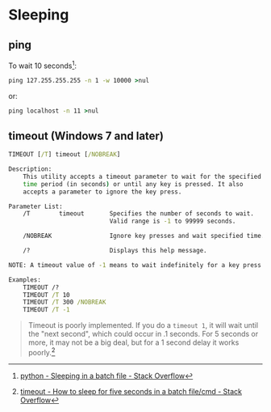 # Sleeping
## ping
To wait 10 seconds[^ping-so]:
```cmd
ping 127.255.255.255 -n 1 -w 10000 >nul
```
or:
```cmd
ping localhost -n 11 >nul
```

[^ping-so]: [python - Sleeping in a batch file - Stack Overflow](https://stackoverflow.com/questions/166044/sleeping-in-a-batch-file/21941058#21941058)

## timeout (Windows 7 and later)
```cmd
TIMEOUT [/T] timeout [/NOBREAK]

Description:
    This utility accepts a timeout parameter to wait for the specified
    time period (in seconds) or until any key is pressed. It also
    accepts a parameter to ignore the key press.

Parameter List:
    /T        timeout       Specifies the number of seconds to wait.
                            Valid range is -1 to 99999 seconds.

    /NOBREAK                Ignore key presses and wait specified time.

    /?                      Displays this help message.

NOTE: A timeout value of -1 means to wait indefinitely for a key press.

Examples:
    TIMEOUT /?
    TIMEOUT /T 10
    TIMEOUT /T 300 /NOBREAK
    TIMEOUT /T -1
```
> Timeout is poorly implemented. If you do a `timeout 1`, it will wait until the "next second", which could occur in .1 seconds. For 5 seconds or more, it may not be a big deal, but for a 1 second delay it works poorly.[^timeout-so]

[^timeout-so]: [timeout - How to sleep for five seconds in a batch file/cmd - Stack Overflow](https://stackoverflow.com/questions/1672338/how-to-sleep-for-five-seconds-in-a-batch-file-cmd/1672375#1672375)